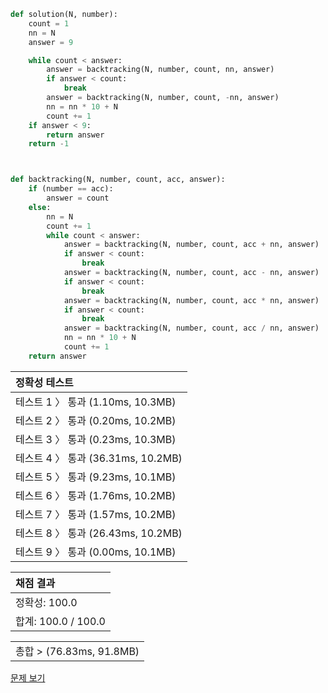 ```py
def solution(N, number):
    count = 1
    nn = N
    answer = 9

    while count < answer:
        answer = backtracking(N, number, count, nn, answer)
        if answer < count:
            break
        answer = backtracking(N, number, count, -nn, answer)
        nn = nn * 10 + N
        count += 1
    if answer < 9:
        return answer
    return -1



def backtracking(N, number, count, acc, answer):
    if (number == acc):
        answer = count
    else:
        nn = N
        count += 1
        while count < answer:
            answer = backtracking(N, number, count, acc + nn, answer)
            if answer < count:
                break
            answer = backtracking(N, number, count, acc - nn, answer)
            if answer < count:
                break
            answer = backtracking(N, number, count, acc * nn, answer)
            if answer < count:
                break
            answer = backtracking(N, number, count, acc / nn, answer)
            nn = nn * 10 + N
            count += 1
    return answer
```
 | 정확성 테스트 | 
 |  :-  | 
 | 테스트 1 〉	통과 (1.10ms, 10.3MB) | 
 | 테스트 2 〉	통과 (0.20ms, 10.2MB) | 
 | 테스트 3 〉	통과 (0.23ms, 10.3MB) | 
 | 테스트 4 〉	통과 (36.31ms, 10.2MB) | 
 | 테스트 5 〉	통과 (9.23ms, 10.1MB) | 
 | 테스트 6 〉	통과 (1.76ms, 10.2MB) | 
 | 테스트 7 〉	통과 (1.57ms, 10.2MB) | 
 | 테스트 8 〉	통과 (26.43ms, 10.2MB) | 
 | 테스트 9 〉	통과 (0.00ms, 10.1MB) | 

 | 채점 결과 | 
 | :- | 
 | 정확성: 100.0 | 
 | 합계: 100.0 / 100.0 | 

 || 
 | :- | 
 | 총합 > (76.83ms, 91.8MB) | 

[문제 보기](https://programmers.co.kr/learn/courses/30/lessons/42895?language=python3)